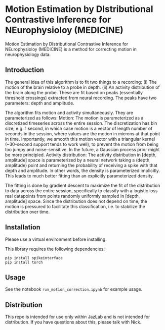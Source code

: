 # Motion Estimation by DIstributional Contrastive Inference for NEurophysioloy (MEDICINE)

Motion Estimation by DIstributional Contrastive Inference for NEurophysioloy
(MEDICINE) is a method for correcting motion in neurophysiology data.

## Introduction

The general idea of this algorithm is to fit two things to a recording:
    (i) The motion of the brain relative to a probe in depth.
    (ii) An activity distribution of the brain along the probe.
These are fit based on peaks (essentially threshold crossings) extracted from
neural recording. The peaks have two parameters: depth and amplitude.

The algorithm fits motion and activity simultaneously. They are parameterized as
follows:
    Motion: The motion is parameterized as a discretized timeseries across the
        entire session. The discretization has bin size, e.g. 1 second, in which
        case motion is a vector of length number of seconds in the session,
        where values are the motion in microns at that point in time.
        Importantly, we smooth this motion vector with a triangular kernel
        (~30-second support tends to work well), to prevent the motion from
        being too jumpy and noise-sensitive. In the future, a Gaussian process
        prior might be more principled.
    Activity distribution: The activity distribution in [depth, amplitude] space
        is parameterized by a neural network taking a (depth, amplitude) point
        and returning the probability of receiving a spike with that depth and
        amplitude. In other words, the density is parameterized implicitly. This
        leads to much better fitting than an explicitly parameterized density.

The fitting is done by gradient descent to maximize the fit of the distribution
to data across the entire session, specifically to classify with a logistic loss
real datapoints from points randomly uniformly sampled in [depth, amplitude]
space. Since the distribution does not depend on time, the motion is pressured
to facilitate this classification, i.e. to stabilize the distribution over time.

## Installation

Please use a virtual environment before installing.

This library requires the following dependencies:
```
pip install spikeinterface
pip install torch
```

## Usage

See the notebook `run_motion_correction.ipynb` for example usage.

## Distribution

This repo is intended for use only within JazLab and is not intended for
distribution. If you have questions about this, please talk with Nick.
